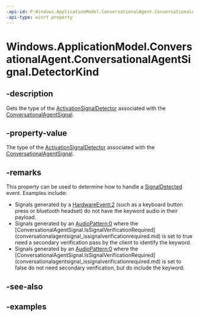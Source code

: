 ```yaml
---
-api-id: P:Windows.ApplicationModel.ConversationalAgent.ConversationalAgentSignal.DetectorKind
-api-type: winrt property
---
```


# Windows.ApplicationModel.ConversationalAgent.ConversationalAgentSignal.DetectorKind

<!--
public Windows.ApplicationModel.ConversationalAgent.ActivationSignalDetectorKind DetectorKind { get; }
-->

## -description

Gets the type of the [ActivationSignalDetector](activationsignaldetector.md) associated with the [ConversationalAgentSignal](conversationalagentsignal.md).

## -property-value

The type of the [ActivationSignalDetector](activationsignaldetector.md) associated with the [ConversationalAgentSignal](conversationalagentsignal.md).

## -remarks

This property can be used to determine how to handle a [SignalDetected](conversationalagentsession_signaldetected.md) event. Examples include:

- Signals generated by a [HardwareEvent:2](activationsignaldetectorkind.md#-field-hardwareevent2) (such as a keyboard button press or bluetooth headset) do not have the keyword audio in their payload.
- Signals generated by an [AudioPattern:0](activationsignaldetectorkind.md#-field-audiopattern0) where the [ConversationalAgentSignal.IsSignalVerificationRequired] (conversationalagentsignal_issignalverificationrequired.md) is set to true need a secondary verification pass by the client to identify the keyword.
- Signals generated by an [AudioPattern:0](activationsignaldetectorkind.md#-field-audiopattern0) where the [ConversationalAgentSignal.IsSignalVerificationRequired] (conversationalagentsignal_issignalverificationrequired.md) is set to false do not need secondary verification, but do include the keyword.

## -see-also

## -examples

